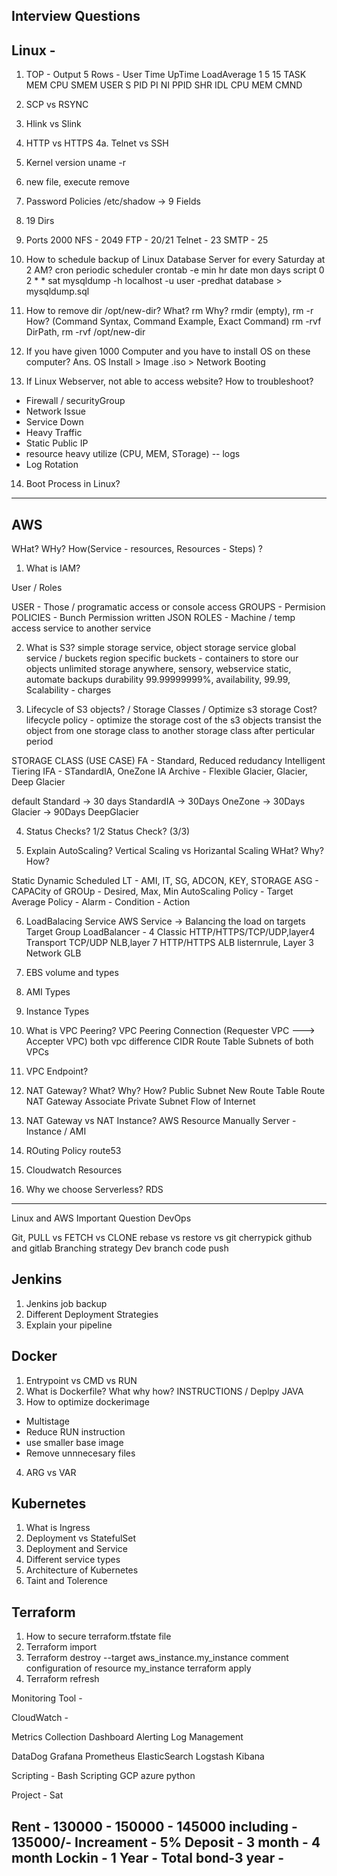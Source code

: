 ## Interview Questions

Linux - 
------


1. TOP - Output
5 Rows - User Time UpTime LoadAverage 1 5 15
TASK
MEM
CPU
SMEM
USER S PID PI NI PPID SHR IDL CPU MEM CMND

2. SCP vs RSYNC
3. Hlink vs Slink
4. HTTP vs HTTPS
4a. Telnet vs SSH

5. Kernel version
uname -r

6. new file, execute remove

7. Password Policies
/etc/shadow -> 9 Fields

8. 19 Dirs

9. Ports 2000 
NFS - 2049
FTP - 20/21
Telnet - 23
SMTP - 25

10. How to schedule backup of Linux Database Server for every Saturday at 2 AM?
cron 
periodic scheduler 
crontab -e 
min hr date mon days script
0 2 * * sat mysqldump -h localhost -u user -predhat database > mysqldump.sql 

11. How to remove dir /opt/new-dir?
What? rm 
Why? rmdir (empty), rm -r
How? (Command Syntax, Command Example, Exact Command) rm -rvf DirPath, rm -rvf /opt/new-dir

12. If you have given 1000 Computer and you have to install OS on these computer?
Ans. OS Install > Image .iso > Network Booting

13. If Linux Webserver, not able to access website? How to troubleshoot?
- Firewall / securityGroup
- Network Issue
- Service Down
- Heavy Traffic 
- Static Public IP
- resource heavy utilize (CPU, MEM, STorage) -- logs 
- Log Rotation 

14. Boot Process in Linux?

-------------------------

AWS
-----------
WHat? WHy? How(Service - resources, Resources - Steps) ?

1. What is IAM?

User / Roles

USER - Those / programatic access or console access
GROUPS - Permision
POLICIES - Bunch Permission written JSON
ROLES - Machine / temp access  service to another service

2. What is S3?
simple storage service, object storage service
global service / buckets region specific
buckets - containers to store our objects
unlimited storage
anywhere, sensory, webservice static, automate backups
durability 99.99999999%, availability, 99.99, Scalability - charges

3. Lifecycle of S3 objects? / Storage Classes / Optimize s3 storage Cost?
lifecycle policy - optimize the storage cost of the s3 objects
transist the object from one storage class to another storage class after perticular period

STORAGE CLASS (USE CASE)
FA - Standard, Reduced redudancy 
Intelligent Tiering
IFA - STandardIA, OneZone IA
Archive - Flexible Glacier, Glacier, Deep Glacier

default Standard -> 30 days StandardIA -> 30Days OneZone -> 30Days Glacier -> 90Days DeepGlacier

4. Status Checks? 1/2 Status Check? (3/3)

5. Explain AutoScaling? Vertical Scaling vs Horizantal Scaling
WHat?
Why?
How? 

Static Dynamic Scheduled
LT - AMI, IT, SG, ADCON, KEY, STORAGE
ASG - CAPACity of GROUp - Desired, Max, Min
AutoScaling Policy - Target Average Policy - Alarm - Condition - Action 

6. LoadBalacing Service
AWS Service -> Balancing the load on targets
Target Group
LoadBalancer - 4 Classic HTTP/HTTPS/TCP/UDP,layer4 Transport TCP/UDP NLB,layer 7 HTTP/HTTPS ALB listernrule, Layer 3 Network GLB

7. EBS volume and types

8. AMI Types

9. Instance Types

10. What is VPC Peering?
VPC Peering Connection (Requester VPC ---> Accepter VPC)
both vpc difference CIDR
Route Table Subnets of both VPCs

11. VPC Endpoint?

12. NAT Gateway?
What? Why? How?
Public Subnet 
New Route Table
Route NAT Gateway
Associate Private Subnet
Flow of Internet

12. NAT Gateway vs NAT Instance?
AWS Resource 
Manually Server - Instance / AMI 

13. ROuting Policy route53

14. Cloudwatch Resources

15. Why we choose Serverless? RDS

---------------

Linux and AWS Important Question
DevOps

Git,
PULL vs FETCH vs CLONE
rebase vs restore vs 
git cherrypick
github and gitlab
Branching strategy
Dev branch code push


Jenkins
---------
1. Jenkins job backup
2. Different Deployment Strategies
3. Explain your pipeline

Docker
---------
1. Entrypoint vs CMD vs RUN
2. What is Dockerfile?
What why how? INSTRUCTIONS / Deplpy JAVA 
3. How to optimize dockerimage 
- Multistage
- Reduce RUN instruction
- use smaller base image
- Remove unnnecesary files
4. ARG vs VAR

Kubernetes
----------
1. What is Ingress
2. Deployment vs StatefulSet
3. Deployment and Service
4. Different service types
5. Architecture of Kubernetes
6. Taint and Tolerence


Terraform
-------------
1. How to secure terraform.tfstate file
2. Terraform import
3. Terraform destroy --target aws_instance.my_instance
comment configuration of resource my_instance
terraform apply
4. Terraform refresh


Monitoring Tool - 

CloudWatch -

Metrics Collection
Dashboard
Alerting
Log Management

DataDog
Grafana 
Prometheus
ElasticSearch  Logstash Kibana



Scripting - Bash Scripting
GCP azure python 

Project - Sat 



Rent - 130000 - 150000 - 145000 including - 135000/-
Increament - 5%
Deposit - 3 month - 4 month 
Lockin - 1 Year -
Total bond-3 year - 
-------------------




